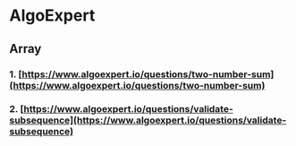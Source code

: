 # AlgoExpert
## Array
### 1. [https://www.algoexpert.io/questions/two-number-sum](https://www.algoexpert.io/questions/two-number-sum)


### 2. [https://www.algoexpert.io/questions/validate-subsequence](https://www.algoexpert.io/questions/validate-subsequence)


